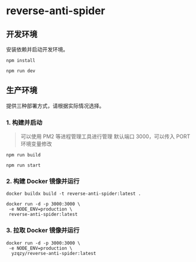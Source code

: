 # reverse-anti-spider

## 开发环境

安装依赖并启动开发环境。

```
npm install
```

```
npm run dev
```

## 生产环境

提供三种部署方式，请根据实际情况选择。

### 1. 构建并启动

> 可以使用 PM2 等进程管理工具进行管理
> 默认端口 3000，可以传入 PORT 环境变量修改

```
npm run build
```

```
npm run start
```

### 2. 构建 Docker 镜像并运行

```
docker buildx build -t reverse-anti-spider:latest .
```

```
docker run -d -p 3000:3000 \
 -e NODE_ENV=production \
 reverse-anti-spider:latest
```

### 3. 拉取 Docker 镜像并运行

```
docker run -d -p 3000:3000 \
 -e NODE_ENV=production \
  yzqzy/reverse-anti-spider:latest
```
